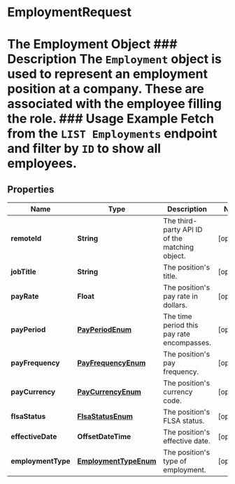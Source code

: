 

# EmploymentRequest

# The Employment Object ### Description The `Employment` object is used to represent an employment position at a company. These are associated with the employee filling the role.  ### Usage Example Fetch from the `LIST Employments` endpoint and filter by `ID` to show all employees.

## Properties

Name | Type | Description | Notes
------------ | ------------- | ------------- | -------------
**remoteId** | **String** | The third-party API ID of the matching object. |  [optional]
**jobTitle** | **String** | The position&#39;s title. |  [optional]
**payRate** | **Float** | The position&#39;s pay rate in dollars. |  [optional]
**payPeriod** | [**PayPeriodEnum**](PayPeriodEnum.md) | The time period this pay rate encompasses. |  [optional]
**payFrequency** | [**PayFrequencyEnum**](PayFrequencyEnum.md) | The position&#39;s pay frequency. |  [optional]
**payCurrency** | [**PayCurrencyEnum**](PayCurrencyEnum.md) | The position&#39;s currency code. |  [optional]
**flsaStatus** | [**FlsaStatusEnum**](FlsaStatusEnum.md) | The position&#39;s FLSA status. |  [optional]
**effectiveDate** | **OffsetDateTime** | The position&#39;s effective date. |  [optional]
**employmentType** | [**EmploymentTypeEnum**](EmploymentTypeEnum.md) | The position&#39;s type of employment. |  [optional]



